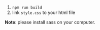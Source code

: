1. `npm run build`
2. link `style.css` to your html file

**Note**: please install sass on your computer.